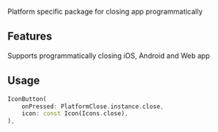 Platform specific package for closing app programmatically

## Features

Supports programmatically closing iOS, Android and Web app

## Usage

```dart
IconButton(
    onPressed: PlatformClose.instance.close,
    icon: const Icon(Icons.close),
),
```
